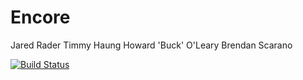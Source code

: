 # Encore

Jared Rader
Timmy Haung
Howard 'Buck' O'Leary
Brendan Scarano

[![Build Status](https://travis-ci.org/fiddler-crabs-2014/encore.svg?branch=master)](https://travis-ci.org/fiddler-crabs-2014/encore)
